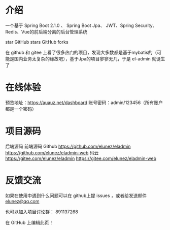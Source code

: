 # 介绍
一个基于 Spring Boot 2.1.0 、 Spring Boot Jpa、 JWT、Spring Security、Redis、Vue的前后端分离的后台管理系统

star GitHub stars GitHub forks

在 github 和 gitee 上看了很多热门的项目，发现大多数都是基于mybatis的（可能是国内业务太复杂的缘故吧），基于Jpa的项目寥寥无几，于是 el-admin 就诞生了

# 在线体验
预览地址：https://auauz.net/dashboard 账号密码：admin/123456（所有账户都是一个密码）

# 项目源码
后端源码	前端源码
Github	https://github.com/elunez/eladmin	https://github.com/elunez/eladmin-web
码云	https://gitee.com/elunez/eladmin	https://gitee.com/elunez/eladmin-web
# 反馈交流
如果在使用中遇到什么问题可以在 github上提 issues ，或者给发送邮件 elunez@qq.com

也可以加入项目讨论群： 891137268

在 GitHub 上编辑此页！ 